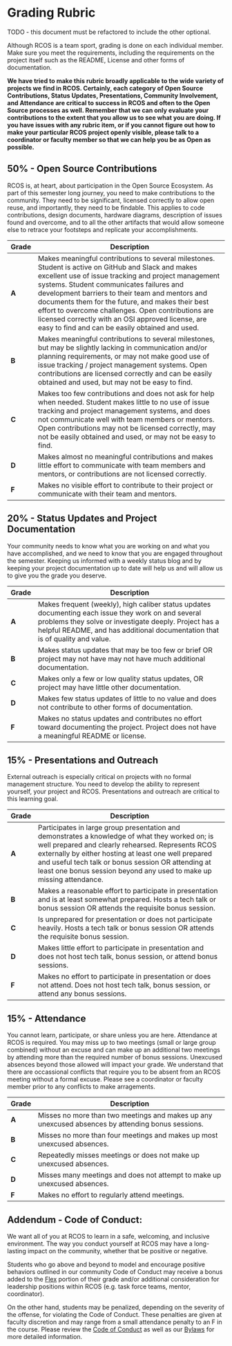# Grading Rubric

TODO - this document must be refactored to include the other optional.

Although RCOS is a team sport, grading is done on each individual member. 
Make sure you meet the requirements, including the requirements on the project itself such as the README, License and other forms of documentation.

**We have tried to make this rubric broadly applicable to the wide variety of projects we find in RCOS. 
Certainly, each category of Open Source Contributions, Status Updates, Presentations, Community Involvement, and Attendance are critical to success in RCOS and often to the Open Source processes as well. 
Remember that we can only evaluate your contributions to the extent that you allow us to see what you are doing. 
If you have issues with any rubric item, or if you cannot figure out how to make your particular RCOS project openly visible, please talk to a coordinator or faculty member so that we can help you be as Open as possible.**

## 50% - Open Source Contributions
RCOS is, at heart, about participation in the Open Source Ecosystem. 
As part of this semester long journey, you need to make contributions to the community. 
They need to be significant, licensed correctly to allow open reuse, and importantly, they need to be findable. 
This applies to code contributions, design documents, hardware diagrams, description of issues found and overcome, and to all the other artifacts that would allow someone else to retrace your footsteps and replicate your accomplishments.

| Grade | Description |
|-|-|
| **A** | Makes meaningful contributions to several milestones. Student is active on GitHub and Slack and makes excellent use of issue tracking and project management systems. Student communicates failures and development barriers to their team and mentors and documents them for the future, and makes their best effort to overcome challenges. Open contributions are licensed correctly with an OSI approved license, are easy to find and can be easily obtained and used.|
| **B** | Makes meaningful contributions to several milestones, but may be slightly lacking in communication and/or planning requirements, or may not make good use of issue tracking / project management systems. Open contributions are licensed correctly and can be easily obtained and used, but may not be easy to find.|
| **C** | Makes too few contributions and does not ask for help when needed. Student makes little to no use of issue tracking and project management systems, and does not communicate well with team members or mentors. Open contributions may not be licensed correctly, may not be easily obtained and used, or may not be easy to find.|
| **D** | Makes almost no meaningful contributions and makes little effort to communicate with team members and mentors, or contributions are not licensed correctly.|
| **F** | Makes no visible effort to contribute to their project or communicate with their team and mentors. |

## 20% - Status Updates and Project Documentation
Your community needs to know what you are working on and what you have accomplished, and we need to know that you are engaged throughout the semester.
Keeping us informed with a weekly status blog and by keeping your project documentation up to date will help us and will allow us to give you the grade you deserve.

| Grade | Description |
|-|-|
| **A** | Makes frequent (weekly), high caliber status updates documenting each issue they work on and several problems they solve or investigate deeply. Project has a helpful README, and has additional documentation that is of quality and value. |
| **B** | Makes status updates that may be too few or brief OR project may not have may not have much additional documentation. |
| **C** | Makes only a few or low quality status updates, OR project may have little other documentation. |
| **D** | Makes few status updates of little to no value and does not contribute to other forms of documentation. |
| **F** | Makes no status updates and contributes no effort toward documenting the project. Project does not have a meaningful README or license. |

## 15% - Presentations and Outreach
External outreach is especially critical on projects with no formal management structure. 
You need to develop the ability to represent yourself, your project and RCOS. 
Presentations and outreach are critical to this learning goal.

| Grade | Description |
|-|-|
| **A** | Participates in large group presentation and demonstrates a knowledge of what they worked on; is well prepared and clearly rehearsed. Represents RCOS externally by either hosting at least one well prepared and useful tech talk or bonus session OR attending at least one bonus session beyond any used to make up missing attendance. |
| **B** | Makes a reasonable effort to participate in presentation and is at least somewhat prepared. Hosts a tech talk or bonus session OR attends the requisite bonus session. |
| **C** | Is unprepared for presentation or does not participate heavily. Hosts a tech talk or bonus session OR attends the requisite bonus session. |
| **D** | Makes little effort to participate in presentation and does not host tech talk, bonus session, or attend bonus sessions. |
| **F** | Makes no effort to participate in presentation or does not attend. Does not host tech talk, bonus session, or attend any bonus sessions. |

## 15% - Attendance
You cannot learn, participate, or share unless you are here. 
Attendance at RCOS is required. 
You may miss up to two meetings (small or large group combined) without an excuse and can make up an additional two meetings by attending more than the required number of bonus sessions. 
Unexcused absences beyond those allowed will impact your grade.
We understand that there are occassional conflicts that require you to be absent from an RCOS meeting without a formal excuse.
Please see a coordinator or faculty member prior to any conflicts to make arragements.

| Grade | Description |
|-|-|
| **A** | Misses no more than two meetings and makes up any unexcused absences by attending bonus sessions. |
| **B** | Misses no more than four meetings and makes up most unexcused absences. |
| **C** | Repeatedly misses meetings or does not make up unexcused absences. |
| **D** | Misses many meetings and does not attempt to make up unexcused absences. |
| **F** | Makes no effort to regularly attend meetings. |

## Addendum - Code of Conduct:
We want all of you at RCOS to learn in a safe, welcoming, and inclusive environment. 
The way you conduct yourself at RCOS may have a long-lasting impact on the community, whether that be positive or negative.

Students who go above and beyond to model and encourage positive behaviors outlined in our community Code of Conduct may receive a bonus added to the [Flex](grading/flex.md) portion of their grade and/or additional consideration for leadership positions within RCOS (e.g. task force teams, mentor, coordinator).  

On the other hand, students may be penalized, depending on the severity of the offense, for violating the Code of Conduct. 
These penalties are given at faculty discretion and may range from a small attendance penalty to an F in the course. 
Please review the [Code of Conduct](resources/CODE_OF_CONDUCT.md) as well as our [Bylaws](resources/bylaws.md) for more detailed information.
